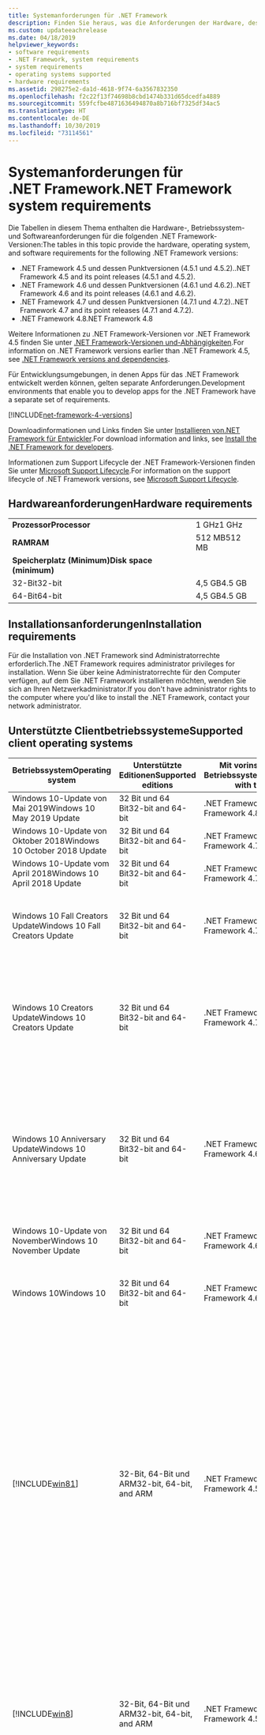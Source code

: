 ```yaml
---
title: Systemanforderungen für .NET Framework
description: Finden Sie heraus, was die Anforderungen der Hardware, des Betriebssystems und der Software sind, um .NET Framework 4.5 und höhere Versionen zu installieren.
ms.custom: updateeachrelease
ms.date: 04/18/2019
helpviewer_keywords:
- software requirements
- .NET Framework, system requirements
- system requirements
- operating systems supported
- hardware requirements
ms.assetid: 298275e2-da1d-4618-9f74-6a3567832350
ms.openlocfilehash: f2c22f13f74698b8cbd1474b331d65dcedfa4889
ms.sourcegitcommit: 559fcfbe4871636494870a8b716bf7325df34ac5
ms.translationtype: HT
ms.contentlocale: de-DE
ms.lasthandoff: 10/30/2019
ms.locfileid: "73114561"
---
```

# <a name="net-framework-system-requirements"></a><span data-ttu-id="7d794-103">Systemanforderungen für .NET Framework</span><span class="sxs-lookup"><span data-stu-id="7d794-103">.NET Framework system requirements</span></span>

<span data-ttu-id="7d794-104">Die Tabellen in diesem Thema enthalten die Hardware-, Betriebssystem- und Softwareanforderungen für die folgenden .NET Framework-Versionen:</span><span class="sxs-lookup"><span data-stu-id="7d794-104">The tables in this topic provide the hardware, operating system, and software requirements for the following .NET Framework versions:</span></span>

- <span data-ttu-id="7d794-105">.NET Framework 4.5 und dessen Punktversionen (4.5.1 und 4.5.2).</span><span class="sxs-lookup"><span data-stu-id="7d794-105">.NET Framework 4.5 and its point releases (4.5.1 and 4.5.2).</span></span>
- <span data-ttu-id="7d794-106">.NET Framework 4.6 und dessen Punktversionen (4.6.1 und 4.6.2).</span><span class="sxs-lookup"><span data-stu-id="7d794-106">.NET Framework 4.6 and its point releases (4.6.1 and 4.6.2).</span></span>
- <span data-ttu-id="7d794-107">.NET Framework 4.7 und dessen Punktversionen (4.7.1 und 4.7.2).</span><span class="sxs-lookup"><span data-stu-id="7d794-107">.NET Framework 4.7 and its point releases (4.7.1 and 4.7.2).</span></span>
- <span data-ttu-id="7d794-108">.NET Framework 4.8</span><span class="sxs-lookup"><span data-stu-id="7d794-108">.NET Framework 4.8</span></span>

<span data-ttu-id="7d794-109">Weitere Informationen zu .NET Framework-Versionen vor .NET Framework 4.5 finden Sie unter [.NET Framework-Versionen und-Abhängigkeiten](../migration-guide/versions-and-dependencies.md).</span><span class="sxs-lookup"><span data-stu-id="7d794-109">For information on .NET Framework versions earlier than .NET Framework 4.5, see [.NET Framework versions and dependencies](../migration-guide/versions-and-dependencies.md).</span></span>

<span data-ttu-id="7d794-110">Für Entwicklungsumgebungen, in denen Apps für das .NET Framework entwickelt werden können, gelten separate Anforderungen.</span><span class="sxs-lookup"><span data-stu-id="7d794-110">Development environments that enable you to develop apps for the .NET Framework have a separate set of requirements.</span></span>

[!INCLUDE[net-framework-4-versions](../../../includes/net-framework-4x-versions.md)]

<span data-ttu-id="7d794-111">Downloadinformationen und Links finden Sie unter [Installieren von.NET Framework für Entwickler](../install/guide-for-developers.md).</span><span class="sxs-lookup"><span data-stu-id="7d794-111">For download information and links, see [Install the .NET Framework for developers](../install/guide-for-developers.md).</span></span>

<span data-ttu-id="7d794-112">Informationen zum Support Lifecycle der .NET Framework-Versionen finden Sie unter [Microsoft Support Lifecycle](https://support.microsoft.com/lifecycle/search?sort=PN&alpha=Microsoft%20.NET%20Framework&Filter=FilterNO).</span><span class="sxs-lookup"><span data-stu-id="7d794-112">For information on the support lifecycle of .NET Framework versions, see [Microsoft Support Lifecycle](https://support.microsoft.com/lifecycle/search?sort=PN&alpha=Microsoft%20.NET%20Framework&Filter=FilterNO).</span></span>

## <a name="hardware-requirements"></a><span data-ttu-id="7d794-113">Hardwareanforderungen</span><span class="sxs-lookup"><span data-stu-id="7d794-113">Hardware requirements</span></span>

|                          |        |
| ------------------------ | ------ |
| <span data-ttu-id="7d794-114">**Prozessor**</span><span class="sxs-lookup"><span data-stu-id="7d794-114">**Processor**</span></span>            | <span data-ttu-id="7d794-115">1 GHz</span><span class="sxs-lookup"><span data-stu-id="7d794-115">1 GHz</span></span>  |
| <span data-ttu-id="7d794-116">**RAM**</span><span class="sxs-lookup"><span data-stu-id="7d794-116">**RAM**</span></span>                  | <span data-ttu-id="7d794-117">512 MB</span><span class="sxs-lookup"><span data-stu-id="7d794-117">512 MB</span></span> |
| <span data-ttu-id="7d794-118">**Speicherplatz (Minimum)**</span><span class="sxs-lookup"><span data-stu-id="7d794-118">**Disk space (minimum)**</span></span> |        |
| <span data-ttu-id="7d794-119">32-Bit</span><span class="sxs-lookup"><span data-stu-id="7d794-119">32-bit</span></span>                   | <span data-ttu-id="7d794-120">4,5 GB</span><span class="sxs-lookup"><span data-stu-id="7d794-120">4.5 GB</span></span> |
| <span data-ttu-id="7d794-121">64-Bit</span><span class="sxs-lookup"><span data-stu-id="7d794-121">64-bit</span></span>                   | <span data-ttu-id="7d794-122">4,5 GB</span><span class="sxs-lookup"><span data-stu-id="7d794-122">4.5 GB</span></span> |

## <a name="installation-requirements"></a><span data-ttu-id="7d794-123">Installationsanforderungen</span><span class="sxs-lookup"><span data-stu-id="7d794-123">Installation requirements</span></span>

<span data-ttu-id="7d794-124">Für die Installation von .NET Framework sind Administratorrechte erforderlich.</span><span class="sxs-lookup"><span data-stu-id="7d794-124">The .NET Framework requires administrator privileges for installation.</span></span> <span data-ttu-id="7d794-125">Wenn Sie über keine Administratorrechte für den Computer verfügen, auf dem Sie .NET Framework installieren möchten, wenden Sie sich an Ihren Netzwerkadministrator.</span><span class="sxs-lookup"><span data-stu-id="7d794-125">If you don't have administrator rights to the computer where you'd like to install the .NET Framework, contact your network administrator.</span></span>

## <a name="supported-client-operating-systems"></a><span data-ttu-id="7d794-126">Unterstützte Clientbetriebssysteme</span><span class="sxs-lookup"><span data-stu-id="7d794-126">Supported client operating systems</span></span>

| <span data-ttu-id="7d794-127">Betriebssystem</span><span class="sxs-lookup"><span data-stu-id="7d794-127">Operating system</span></span> | <span data-ttu-id="7d794-128">Unterstützte Editionen</span><span class="sxs-lookup"><span data-stu-id="7d794-128">Supported editions</span></span> | <span data-ttu-id="7d794-129">Mit vorinstalliertem Betriebssystem</span><span class="sxs-lookup"><span data-stu-id="7d794-129">Preinstalled with the OS</span></span> | <span data-ttu-id="7d794-130">Separat installierbar</span><span class="sxs-lookup"><span data-stu-id="7d794-130">Installable separately</span></span> |
| ---------------- | ------------------ | ------------------------ | ---------------------- |
| <span data-ttu-id="7d794-131">Windows 10-Update von Mai 2019</span><span class="sxs-lookup"><span data-stu-id="7d794-131">Windows 10 May 2019 Update</span></span> | <span data-ttu-id="7d794-132">32 Bit und 64 Bit</span><span class="sxs-lookup"><span data-stu-id="7d794-132">32-bit and 64-bit</span></span> | <span data-ttu-id="7d794-133">.NET Framework 4.8</span><span class="sxs-lookup"><span data-stu-id="7d794-133">.NET Framework 4.8</span></span> | -- |
| <span data-ttu-id="7d794-134">Windows 10-Update von Oktober 2018</span><span class="sxs-lookup"><span data-stu-id="7d794-134">Windows 10 October 2018 Update</span></span> | <span data-ttu-id="7d794-135">32 Bit und 64 Bit</span><span class="sxs-lookup"><span data-stu-id="7d794-135">32-bit and 64-bit</span></span> | <span data-ttu-id="7d794-136">.NET Framework 4.7.2</span><span class="sxs-lookup"><span data-stu-id="7d794-136">.NET Framework 4.7.2</span></span> | <span data-ttu-id="7d794-137">.NET Framework 4.8</span><span class="sxs-lookup"><span data-stu-id="7d794-137">.NET Framework 4.8</span></span> |
| <span data-ttu-id="7d794-138">Windows 10-Update vom April 2018</span><span class="sxs-lookup"><span data-stu-id="7d794-138">Windows 10 April 2018 Update</span></span> | <span data-ttu-id="7d794-139">32 Bit und 64 Bit</span><span class="sxs-lookup"><span data-stu-id="7d794-139">32-bit and 64-bit</span></span> | <span data-ttu-id="7d794-140">.NET Framework 4.7.2</span><span class="sxs-lookup"><span data-stu-id="7d794-140">.NET Framework 4.7.2</span></span> |<span data-ttu-id="7d794-141">.NET Framework 4.8</span><span class="sxs-lookup"><span data-stu-id="7d794-141">.NET Framework 4.8</span></span>|
| <span data-ttu-id="7d794-142">Windows 10 Fall Creators Update</span><span class="sxs-lookup"><span data-stu-id="7d794-142">Windows 10 Fall Creators Update</span></span> | <span data-ttu-id="7d794-143">32 Bit und 64 Bit</span><span class="sxs-lookup"><span data-stu-id="7d794-143">32-bit and 64-bit</span></span> | <span data-ttu-id="7d794-144">.NET Framework 4.7.1</span><span class="sxs-lookup"><span data-stu-id="7d794-144">.NET Framework 4.7.1</span></span> | <span data-ttu-id="7d794-145">.NET Framework 4.7.2</span><span class="sxs-lookup"><span data-stu-id="7d794-145">.NET Framework 4.7.2</span></span><br/><br/><span data-ttu-id="7d794-146">.NET Framework 4.8</span><span class="sxs-lookup"><span data-stu-id="7d794-146">.NET Framework 4.8</span></span> |
| <span data-ttu-id="7d794-147">Windows 10 Creators Update</span><span class="sxs-lookup"><span data-stu-id="7d794-147">Windows 10 Creators Update</span></span> | <span data-ttu-id="7d794-148">32 Bit und 64 Bit</span><span class="sxs-lookup"><span data-stu-id="7d794-148">32-bit and 64-bit</span></span> | <span data-ttu-id="7d794-149">.NET Framework 4.7</span><span class="sxs-lookup"><span data-stu-id="7d794-149">.NET Framework 4.7</span></span> | <span data-ttu-id="7d794-150">.NET Framework 4.7.1</span><span class="sxs-lookup"><span data-stu-id="7d794-150">.NET Framework 4.7.1</span></span><br/><br/><span data-ttu-id="7d794-151">.NET Framework 4.7.2</span><span class="sxs-lookup"><span data-stu-id="7d794-151">.NET Framework 4.7.2</span></span><br/><br/><span data-ttu-id="7d794-152">.NET Framework 4.8</span><span class="sxs-lookup"><span data-stu-id="7d794-152">.NET Framework 4.8</span></span> |
| <span data-ttu-id="7d794-153">Windows 10 Anniversary Update</span><span class="sxs-lookup"><span data-stu-id="7d794-153">Windows 10 Anniversary Update</span></span> | <span data-ttu-id="7d794-154">32 Bit und 64 Bit</span><span class="sxs-lookup"><span data-stu-id="7d794-154">32-bit and 64-bit</span></span> | <span data-ttu-id="7d794-155">.NET Framework 4.6.2</span><span class="sxs-lookup"><span data-stu-id="7d794-155">.NET Framework 4.6.2</span></span> |<span data-ttu-id="7d794-156">.NET Framework 4.7</span><span class="sxs-lookup"><span data-stu-id="7d794-156">.NET Framework 4.7</span></span><br/><br/><span data-ttu-id="7d794-157">.NET Framework 4.7.1</span><span class="sxs-lookup"><span data-stu-id="7d794-157">.NET Framework 4.7.1</span></span><br/><br/><span data-ttu-id="7d794-158">.NET Framework 4.7.2</span><span class="sxs-lookup"><span data-stu-id="7d794-158">.NET Framework 4.7.2</span></span><br/><br/><span data-ttu-id="7d794-159">.NET Framework 4.8</span><span class="sxs-lookup"><span data-stu-id="7d794-159">.NET Framework 4.8</span></span>  |
| <span data-ttu-id="7d794-160">Windows 10-Update von November</span><span class="sxs-lookup"><span data-stu-id="7d794-160">Windows 10 November Update</span></span> | <span data-ttu-id="7d794-161">32 Bit und 64 Bit</span><span class="sxs-lookup"><span data-stu-id="7d794-161">32-bit and 64-bit</span></span> | <span data-ttu-id="7d794-162">.NET Framework 4.6.1</span><span class="sxs-lookup"><span data-stu-id="7d794-162">.NET Framework 4.6.1</span></span> | <span data-ttu-id="7d794-163">.NET Framework 4.6.2</span><span class="sxs-lookup"><span data-stu-id="7d794-163">.NET Framework 4.6.2</span></span> |
| <span data-ttu-id="7d794-164">Windows 10</span><span class="sxs-lookup"><span data-stu-id="7d794-164">Windows 10</span></span> | <span data-ttu-id="7d794-165">32 Bit und 64 Bit</span><span class="sxs-lookup"><span data-stu-id="7d794-165">32-bit and 64-bit</span></span> | <span data-ttu-id="7d794-166">.NET Framework 4.6</span><span class="sxs-lookup"><span data-stu-id="7d794-166">.NET Framework 4.6</span></span> | <span data-ttu-id="7d794-167">.NET Framework 4.6.1</span><span class="sxs-lookup"><span data-stu-id="7d794-167">.NET Framework 4.6.1</span></span> <br/><br/> <span data-ttu-id="7d794-168">.NET Framework 4.6.2</span><span class="sxs-lookup"><span data-stu-id="7d794-168">.NET Framework 4.6.2</span></span> |
| [!INCLUDE[win81](../../../includes/win81-md.md)] | <span data-ttu-id="7d794-169">32-Bit, 64-Bit und ARM</span><span class="sxs-lookup"><span data-stu-id="7d794-169">32-bit, 64-bit, and ARM</span></span> | <span data-ttu-id="7d794-170">.NET Framework 4.5.1</span><span class="sxs-lookup"><span data-stu-id="7d794-170">.NET Framework 4.5.1</span></span> | <span data-ttu-id="7d794-171">.NET Framework 4.5.2</span><span class="sxs-lookup"><span data-stu-id="7d794-171">.NET Framework 4.5.2</span></span><br /><br /> <span data-ttu-id="7d794-172">.NET Framework 4.6</span><span class="sxs-lookup"><span data-stu-id="7d794-172">.NET Framework 4.6</span></span><br /><br /> <span data-ttu-id="7d794-173">.NET Framework 4.6.1</span><span class="sxs-lookup"><span data-stu-id="7d794-173">.NET Framework 4.6.1</span></span><br /><br /> <span data-ttu-id="7d794-174">.NET Framework 4.6.2</span><span class="sxs-lookup"><span data-stu-id="7d794-174">.NET Framework 4.6.2</span></span><br /><br /><span data-ttu-id="7d794-175">.NET Framework 4.7</span><span class="sxs-lookup"><span data-stu-id="7d794-175">.NET Framework 4.7</span></span><br/><br/><span data-ttu-id="7d794-176">.NET Framework 4.7.1</span><span class="sxs-lookup"><span data-stu-id="7d794-176">.NET Framework 4.7.1</span></span><br/><br/><span data-ttu-id="7d794-177">.NET Framework 4.7.2</span><span class="sxs-lookup"><span data-stu-id="7d794-177">.NET Framework 4.7.2</span></span><br/><br/><span data-ttu-id="7d794-178">.NET Framework 4.8</span><span class="sxs-lookup"><span data-stu-id="7d794-178">.NET Framework 4.8</span></span> |
| [!INCLUDE[win8](../../../includes/win8-md.md)] | <span data-ttu-id="7d794-179">32-Bit, 64-Bit und ARM</span><span class="sxs-lookup"><span data-stu-id="7d794-179">32-bit, 64-bit, and ARM</span></span> | <span data-ttu-id="7d794-180">.NET Framework 4.5</span><span class="sxs-lookup"><span data-stu-id="7d794-180">.NET Framework 4.5</span></span> | <span data-ttu-id="7d794-181">.NET Framework 4.5.1</span><span class="sxs-lookup"><span data-stu-id="7d794-181">.NET Framework 4.5.1</span></span><br /><br /><span data-ttu-id="7d794-182">.NET Framework 4.5.2</span><span class="sxs-lookup"><span data-stu-id="7d794-182">.NET Framework 4.5.2</span></span><br /><br /> <span data-ttu-id="7d794-183">.NET Framework 4.6</span><span class="sxs-lookup"><span data-stu-id="7d794-183">.NET Framework 4.6</span></span><br /><br /> <span data-ttu-id="7d794-184">.NET Framework 4.6.1</span><span class="sxs-lookup"><span data-stu-id="7d794-184">.NET Framework 4.6.1</span></span> |
| <span data-ttu-id="7d794-185">Windows 7 SP1</span><span class="sxs-lookup"><span data-stu-id="7d794-185">Windows 7 SP1</span></span>|<span data-ttu-id="7d794-186">32 Bit und 64 Bit</span><span class="sxs-lookup"><span data-stu-id="7d794-186">32-bit and 64-bit</span></span> | -- | <span data-ttu-id="7d794-187">.NET Framework 4</span><span class="sxs-lookup"><span data-stu-id="7d794-187">.NET Framework 4</span></span><br /><br /> <span data-ttu-id="7d794-188">.NET Framework 4.5</span><span class="sxs-lookup"><span data-stu-id="7d794-188">.NET Framework 4.5</span></span><br /><br /> <span data-ttu-id="7d794-189">.NET Framework 4.5.1</span><span class="sxs-lookup"><span data-stu-id="7d794-189">.NET Framework 4.5.1</span></span><br /><br /> <span data-ttu-id="7d794-190">.NET Framework 4.5.2</span><span class="sxs-lookup"><span data-stu-id="7d794-190">.NET Framework 4.5.2</span></span><br /><br /> <span data-ttu-id="7d794-191">.NET Framework 4.6</span><span class="sxs-lookup"><span data-stu-id="7d794-191">.NET Framework 4.6</span></span><br /><br /> <span data-ttu-id="7d794-192">.NET Framework 4.6.1</span><span class="sxs-lookup"><span data-stu-id="7d794-192">.NET Framework 4.6.1</span></span><br /><br /> <span data-ttu-id="7d794-193">.NET Framework 4.6.2</span><span class="sxs-lookup"><span data-stu-id="7d794-193">.NET Framework 4.6.2</span></span><br /><br /><span data-ttu-id="7d794-194">.NET Framework 4.7</span><span class="sxs-lookup"><span data-stu-id="7d794-194">.NET Framework 4.7</span></span><br/><br/><span data-ttu-id="7d794-195">.NET Framework 4.7.1</span><span class="sxs-lookup"><span data-stu-id="7d794-195">.NET Framework 4.7.1</span></span><br/><br/><span data-ttu-id="7d794-196">.NET Framework 4.7.2</span><span class="sxs-lookup"><span data-stu-id="7d794-196">.NET Framework 4.7.2</span></span><br/><br/><span data-ttu-id="7d794-197">.NET Framework 4.8</span><span class="sxs-lookup"><span data-stu-id="7d794-197">.NET Framework 4.8</span></span> |
| <span data-ttu-id="7d794-198">Windows Vista SP2</span><span class="sxs-lookup"><span data-stu-id="7d794-198">Windows Vista SP2</span></span>|<span data-ttu-id="7d794-199">32 Bit und 64 Bit</span><span class="sxs-lookup"><span data-stu-id="7d794-199">32-bit and 64-bit</span></span> | -- | <span data-ttu-id="7d794-200">.NET Framework 4</span><span class="sxs-lookup"><span data-stu-id="7d794-200">.NET Framework 4</span></span><br /><br /> <span data-ttu-id="7d794-201">.NET Framework 4.5</span><span class="sxs-lookup"><span data-stu-id="7d794-201">.NET Framework 4.5</span></span><br /><br /> <span data-ttu-id="7d794-202">.NET Framework 4.5.1</span><span class="sxs-lookup"><span data-stu-id="7d794-202">.NET Framework 4.5.1</span></span><br /><br /> <span data-ttu-id="7d794-203">.NET Framework 4.5.2</span><span class="sxs-lookup"><span data-stu-id="7d794-203">.NET Framework 4.5.2</span></span><br /><br /> <span data-ttu-id="7d794-204">.NET Framework 4.6</span><span class="sxs-lookup"><span data-stu-id="7d794-204">.NET Framework 4.6</span></span> |
| <span data-ttu-id="7d794-205">Windows XP</span><span class="sxs-lookup"><span data-stu-id="7d794-205">Windows XP</span></span> |<span data-ttu-id="7d794-206">32 Bit und 64 Bit</span><span class="sxs-lookup"><span data-stu-id="7d794-206">32-bit and 64-bit</span></span> | -- | <span data-ttu-id="7d794-207">.NET Framework 4</span><span class="sxs-lookup"><span data-stu-id="7d794-207">.NET Framework 4</span></span> |

 <span data-ttu-id="7d794-208">**Hinweise:**</span><span class="sxs-lookup"><span data-stu-id="7d794-208">**Notes:**</span></span>

- <span data-ttu-id="7d794-209">Auf Windows 7-Systemen erfordert .NET Framework Windows 7 SP1.</span><span class="sxs-lookup"><span data-stu-id="7d794-209">On Windows 7 systems, the .NET Framework requires Windows 7 SP1.</span></span> <span data-ttu-id="7d794-210">Wenn Sie mit Windows 7 arbeiten und Service Pack 1 noch nicht installiert haben, müssen Sie dies nachholen, bevor Sie .NET Framework installieren.</span><span class="sxs-lookup"><span data-stu-id="7d794-210">If you're on Windows 7 and haven't yet installed Service Pack 1, you need to do so before installing the .NET Framework.</span></span>

- <span data-ttu-id="7d794-211">.NET Framework 4.5 wird in der Windows Preinstallation Environment (Windows PE) unterstützt.</span><span class="sxs-lookup"><span data-stu-id="7d794-211">.NET Framework 4.5 is supported on the Windows Preinstallation Environment (Windows PE).</span></span> <span data-ttu-id="7d794-212">Windows PE unterstützt nicht alle Funktionen.</span><span class="sxs-lookup"><span data-stu-id="7d794-212">Not all features are supported on Windows PE.</span></span>

- <span data-ttu-id="7d794-213">.NET Framework 4 unterstützt auch die IA64-Plattform.</span><span class="sxs-lookup"><span data-stu-id="7d794-213">.NET Framework 4 also supports the IA64 platform.</span></span>

- <span data-ttu-id="7d794-214">Um bestmögliche Kompatibilität und höchste Sicherheit zu gewährleisten, wird für alle Plattformen empfohlen, ein Upgrade auf das neueste Windows Service Pack durchzuführen und wichtige Updates zu installieren, die auf der [Windows Update-Website](https://go.microsoft.com/fwlink/?LinkId=168461) verfügbar sind.</span><span class="sxs-lookup"><span data-stu-id="7d794-214">For all platforms, we recommend that you upgrade to the latest Windows Service Pack and install critical updates available from the [Windows Update website](https://go.microsoft.com/fwlink/?LinkId=168461) to ensure the best compatibility and security.</span></span>

- <span data-ttu-id="7d794-215">Unter 64-Bit-Betriebssystemen unterstützt das .NET Framework sowohl WOW64 (32-Bit-Verarbeitung auf einem 64-Bit-Computer) als auch native 64-Bit-Verarbeitung.</span><span class="sxs-lookup"><span data-stu-id="7d794-215">On 64-bit operating systems, the .NET Framework supports both WOW64 (32-bit processing on a 64-bit machine) and| native 64-bit processing.</span></span>

## <a name="supported-server-operating-systems"></a><span data-ttu-id="7d794-216">Unterstützte Serverbetriebssysteme</span><span class="sxs-lookup"><span data-stu-id="7d794-216">Supported server operating systems</span></span>

| <span data-ttu-id="7d794-217">Betriebssystem</span><span class="sxs-lookup"><span data-stu-id="7d794-217">Operating system</span></span> | <span data-ttu-id="7d794-218">Unterstützte Editionen</span><span class="sxs-lookup"><span data-stu-id="7d794-218">Supported editions</span></span> | <span data-ttu-id="7d794-219">Mit vorinstalliertem Betriebssystem</span><span class="sxs-lookup"><span data-stu-id="7d794-219">Preinstalled with the OS</span></span> | <span data-ttu-id="7d794-220">Separat installierbar</span><span class="sxs-lookup"><span data-stu-id="7d794-220">Installable separately</span></span> |
| ---------------- | ------------------ | ------------------------ | ---------------------- |
| <span data-ttu-id="7d794-221">Windows Server 2019</span><span class="sxs-lookup"><span data-stu-id="7d794-221">Windows Server 2019</span></span> | <span data-ttu-id="7d794-222">64-Bit</span><span class="sxs-lookup"><span data-stu-id="7d794-222">64-bit</span></span> | <span data-ttu-id="7d794-223">.NET Framework 4.7.2</span><span class="sxs-lookup"><span data-stu-id="7d794-223">.NET Framework 4.7.2</span></span> | <span data-ttu-id="7d794-224">.NET Framework 4.8</span><span class="sxs-lookup"><span data-stu-id="7d794-224">.NET Framework 4.8</span></span> |
| <span data-ttu-id="7d794-225">Windows Server, Version 1809</span><span class="sxs-lookup"><span data-stu-id="7d794-225">Windows Server, version 1809</span></span> | <span data-ttu-id="7d794-226">64-Bit</span><span class="sxs-lookup"><span data-stu-id="7d794-226">64-bit</span></span> | <span data-ttu-id="7d794-227">.NET Framework 4.7.2</span><span class="sxs-lookup"><span data-stu-id="7d794-227">.NET Framework 4.7.2</span></span> | <span data-ttu-id="7d794-228">.NET Framework 4.8</span><span class="sxs-lookup"><span data-stu-id="7d794-228">.NET Framework 4.8</span></span> |
| <span data-ttu-id="7d794-229">Windows Server Version 1803</span><span class="sxs-lookup"><span data-stu-id="7d794-229">Windows Server, version 1803</span></span> | <span data-ttu-id="7d794-230">64-Bit</span><span class="sxs-lookup"><span data-stu-id="7d794-230">64-bit</span></span> | <span data-ttu-id="7d794-231">.NET Framework 4.7.2</span><span class="sxs-lookup"><span data-stu-id="7d794-231">.NET Framework 4.7.2</span></span> | <span data-ttu-id="7d794-232">.NET Framework 4.8</span><span class="sxs-lookup"><span data-stu-id="7d794-232">.NET Framework 4.8</span></span> |
| <span data-ttu-id="7d794-233">Windows Server, Version 1709</span><span class="sxs-lookup"><span data-stu-id="7d794-233">Windows Server, version 1709</span></span> | <span data-ttu-id="7d794-234">64-Bit</span><span class="sxs-lookup"><span data-stu-id="7d794-234">64-bit</span></span> | <span data-ttu-id="7d794-235">.NET Framework 4.7.1</span><span class="sxs-lookup"><span data-stu-id="7d794-235">.NET Framework 4.7.1</span></span> | <span data-ttu-id="7d794-236">.NET Framework 4.7.2</span><span class="sxs-lookup"><span data-stu-id="7d794-236">.NET Framework 4.7.2</span></span>|
| <span data-ttu-id="7d794-237">Windows Server 2016</span><span class="sxs-lookup"><span data-stu-id="7d794-237">Windows Server 2016</span></span> | <span data-ttu-id="7d794-238">64-Bit</span><span class="sxs-lookup"><span data-stu-id="7d794-238">64-bit</span></span> | <span data-ttu-id="7d794-239">.NET Framework 4.6.2</span><span class="sxs-lookup"><span data-stu-id="7d794-239">.NET Framework 4.6.2</span></span> | <span data-ttu-id="7d794-240">.NET Framework 4.7</span><span class="sxs-lookup"><span data-stu-id="7d794-240">.NET Framework 4.7</span></span><br/><br/> <span data-ttu-id="7d794-241">.NET Framework 4.7.1</span><span class="sxs-lookup"><span data-stu-id="7d794-241">.NET Framework 4.7.1</span></span><br/><br/><span data-ttu-id="7d794-242">.NET Framework 4.7.2</span><span class="sxs-lookup"><span data-stu-id="7d794-242">.NET Framework 4.7.2</span></span><br/><br/><span data-ttu-id="7d794-243">.NET Framework 4.8</span><span class="sxs-lookup"><span data-stu-id="7d794-243">.NET Framework 4.8</span></span> |
| <span data-ttu-id="7d794-244">Windows Server 2012 R2</span><span class="sxs-lookup"><span data-stu-id="7d794-244">Windows Server 2012 R2</span></span> | <span data-ttu-id="7d794-245">64-Bit</span><span class="sxs-lookup"><span data-stu-id="7d794-245">64-bit</span></span> | <span data-ttu-id="7d794-246">.NET Framework 4.5.1</span><span class="sxs-lookup"><span data-stu-id="7d794-246">.NET Framework 4.5.1</span></span> | <span data-ttu-id="7d794-247">.NET Framework 4.5.2</span><span class="sxs-lookup"><span data-stu-id="7d794-247">.NET Framework 4.5.2</span></span><br /><br /> <span data-ttu-id="7d794-248">.NET Framework 4.6</span><span class="sxs-lookup"><span data-stu-id="7d794-248">.NET Framework 4.6</span></span><br /><br /> <span data-ttu-id="7d794-249">.NET Framework 4.6.1</span><span class="sxs-lookup"><span data-stu-id="7d794-249">.NET Framework 4.6.1</span></span><br /><br /> <span data-ttu-id="7d794-250">.NET Framework 4.6.2</span><span class="sxs-lookup"><span data-stu-id="7d794-250">.NET Framework 4.6.2</span></span><br /><br /><span data-ttu-id="7d794-251">.NET Framework 4.7</span><span class="sxs-lookup"><span data-stu-id="7d794-251">.NET Framework 4.7</span></span><br/><br/> <span data-ttu-id="7d794-252">.NET Framework 4.7.1</span><span class="sxs-lookup"><span data-stu-id="7d794-252">.NET Framework 4.7.1</span></span><br/><br/><span data-ttu-id="7d794-253">.NET Framework 4.7.2</span><span class="sxs-lookup"><span data-stu-id="7d794-253">.NET Framework 4.7.2</span></span><br/><br/><span data-ttu-id="7d794-254">.NET Framework 4.8</span><span class="sxs-lookup"><span data-stu-id="7d794-254">.NET Framework 4.8</span></span> |
| <span data-ttu-id="7d794-255">Windows Server 2012 (64-Bit-Edition)</span><span class="sxs-lookup"><span data-stu-id="7d794-255">Windows Server 2012 (64-bit edition)</span></span> | <span data-ttu-id="7d794-256">64-Bit</span><span class="sxs-lookup"><span data-stu-id="7d794-256">64-bit</span></span>| <span data-ttu-id="7d794-257">.NET Framework 4.5</span><span class="sxs-lookup"><span data-stu-id="7d794-257">.NET Framework 4.5</span></span> | <span data-ttu-id="7d794-258">.NET Framework 4.5.1</span><span class="sxs-lookup"><span data-stu-id="7d794-258">.NET Framework 4.5.1</span></span><br /><br /> <span data-ttu-id="7d794-259">.NET Framework 4.5.2</span><span class="sxs-lookup"><span data-stu-id="7d794-259">.NET Framework 4.5.2</span></span><br /><br /> <span data-ttu-id="7d794-260">.NET Framework 4.6</span><span class="sxs-lookup"><span data-stu-id="7d794-260">.NET Framework 4.6</span></span><br /><br /> <span data-ttu-id="7d794-261">.NET Framework 4.6.1</span><span class="sxs-lookup"><span data-stu-id="7d794-261">.NET Framework 4.6.1</span></span><br /><br /> <span data-ttu-id="7d794-262">.NET Framework 4.6.2</span><span class="sxs-lookup"><span data-stu-id="7d794-262">.NET Framework 4.6.2</span></span><br /><br /><span data-ttu-id="7d794-263">.NET Framework 4.7</span><span class="sxs-lookup"><span data-stu-id="7d794-263">.NET Framework 4.7</span></span><br/><br/><span data-ttu-id="7d794-264">.NET Framework 4.7.1</span><span class="sxs-lookup"><span data-stu-id="7d794-264">.NET Framework 4.7.1</span></span><br/><br/><span data-ttu-id="7d794-265">.NET Framework 4.7.2</span><span class="sxs-lookup"><span data-stu-id="7d794-265">.NET Framework 4.7.2</span></span><br/><br/><span data-ttu-id="7d794-266">.NET Framework 4.8</span><span class="sxs-lookup"><span data-stu-id="7d794-266">.NET Framework 4.8</span></span> |
| <span data-ttu-id="7d794-267">Windows Server 2008 R2 SP1</span><span class="sxs-lookup"><span data-stu-id="7d794-267">Windows Server 2008 R2 SP1</span></span>|<span data-ttu-id="7d794-268">64-Bit</span><span class="sxs-lookup"><span data-stu-id="7d794-268">64-bit</span></span> | -- | <span data-ttu-id="7d794-269">.NET Framework 4</span><span class="sxs-lookup"><span data-stu-id="7d794-269">.NET Framework 4</span></span><br /><br /> <span data-ttu-id="7d794-270">.NET Framework 4.5</span><span class="sxs-lookup"><span data-stu-id="7d794-270">.NET Framework 4.5</span></span><br /><br /> <span data-ttu-id="7d794-271">.NET Framework 4.5.1</span><span class="sxs-lookup"><span data-stu-id="7d794-271">.NET Framework 4.5.1</span></span><br /><br /> <span data-ttu-id="7d794-272">.NET Framework 4.5.2</span><span class="sxs-lookup"><span data-stu-id="7d794-272">.NET Framework 4.5.2</span></span><br /><br /> <span data-ttu-id="7d794-273">.NET Framework 4.6</span><span class="sxs-lookup"><span data-stu-id="7d794-273">.NET Framework 4.6</span></span><br /><br /> <span data-ttu-id="7d794-274">.NET Framework 4.6.1</span><span class="sxs-lookup"><span data-stu-id="7d794-274">.NET Framework 4.6.1</span></span><br /><br /> <span data-ttu-id="7d794-275">.NET Framework 4.6.2</span><span class="sxs-lookup"><span data-stu-id="7d794-275">.NET Framework 4.6.2</span></span><br /><br /><span data-ttu-id="7d794-276">.NET Framework 4.7</span><span class="sxs-lookup"><span data-stu-id="7d794-276">.NET Framework 4.7</span></span><br/><br/><span data-ttu-id="7d794-277">.NET Framework 4.7.1</span><span class="sxs-lookup"><span data-stu-id="7d794-277">.NET Framework 4.7.1</span></span><br/><br/><span data-ttu-id="7d794-278">.NET Framework 4.7.2</span><span class="sxs-lookup"><span data-stu-id="7d794-278">.NET Framework 4.7.2</span></span><br/><br/><span data-ttu-id="7d794-279">.NET Framework 4.8</span><span class="sxs-lookup"><span data-stu-id="7d794-279">.NET Framework 4.8</span></span> |
| <span data-ttu-id="7d794-280">Windows Server 2008 SP2</span><span class="sxs-lookup"><span data-stu-id="7d794-280">Windows Server 2008 SP2</span></span>|<span data-ttu-id="7d794-281">32 Bit und 64 Bit</span><span class="sxs-lookup"><span data-stu-id="7d794-281">32-bit and 64-bit</span></span> | -- | <span data-ttu-id="7d794-282">.NET Framework 4</span><span class="sxs-lookup"><span data-stu-id="7d794-282">.NET Framework 4</span></span><br /><br /> <span data-ttu-id="7d794-283">.NET Framework 4.5</span><span class="sxs-lookup"><span data-stu-id="7d794-283">.NET Framework 4.5</span></span><br /><br /> <span data-ttu-id="7d794-284">.NET Framework 4.5.1</span><span class="sxs-lookup"><span data-stu-id="7d794-284">.NET Framework 4.5.1</span></span><br /><br /> <span data-ttu-id="7d794-285">.NET Framework 4.5.2</span><span class="sxs-lookup"><span data-stu-id="7d794-285">.NET Framework 4.5.2</span></span><br /><br /> <span data-ttu-id="7d794-286">.NET Framework 4.6</span><span class="sxs-lookup"><span data-stu-id="7d794-286">.NET Framework 4.6</span></span> |

 <span data-ttu-id="7d794-287">**Hinweise:**</span><span class="sxs-lookup"><span data-stu-id="7d794-287">**Notes:**</span></span>

- [!INCLUDE[winserver8](../../../includes/winserver8-md.md)] <span data-ttu-id="7d794-288">enthält .NET Framework 4.5, Sie müssen also keine separate Installation durchführen.</span><span class="sxs-lookup"><span data-stu-id="7d794-288">includes .NET Framework 4.5, so you don't have to install it separately.</span></span> <span data-ttu-id="7d794-289">Ebenso enthält [!INCLUDE[winblue_server_2](../../../includes/winblue-server-2-md.md)] .NET Framework 4.5.1.</span><span class="sxs-lookup"><span data-stu-id="7d794-289">Similarly, [!INCLUDE[winblue_server_2](../../../includes/winblue-server-2-md.md)] includes .NET Framework 4.5.1.</span></span>

- <span data-ttu-id="7d794-290">.NET Framework bietet unter Windows Server 2008 R2 SP1 oder höher eingeschränkte Unterstützung für die Server Core-Rolle.</span><span class="sxs-lookup"><span data-stu-id="7d794-290">The .NET Framework has limited support for the Server Core Role with Windows Server 2008 R2 SP1 or later.</span></span> <span data-ttu-id="7d794-291">Eine Liste der nicht unterstützten APIs finden Sie im Artikel zur [Server Core .NET-Funktionalität](https://docs.microsoft.com/previous-versions//dd745015(v=vs.85)).</span><span class="sxs-lookup"><span data-stu-id="7d794-291">See [Server Core .NET Functionality](https://docs.microsoft.com/previous-versions//dd745015(v=vs.85)) for a list of unsupported APIs.</span></span>

- <span data-ttu-id="7d794-292">.NET Framework wird unter Windows Server 2008 R2 für Itanium-basierte Systeme nicht unterstützt.</span><span class="sxs-lookup"><span data-stu-id="7d794-292">The .NET Framework isn't supported on Windows Server 2008 R2 for Itanium-Based Systems.</span></span>

- <span data-ttu-id="7d794-293">Unter Windows Server 2008 SP2 wird .NET Framework in der Server Core-Rolle nicht unterstützt.</span><span class="sxs-lookup"><span data-stu-id="7d794-293">On Windows Server 2008 SP2, the .NET Framework is not supported in the Server Core Role.</span></span>

- <span data-ttu-id="7d794-294">Um bestmögliche Kompatibilität und höchste Sicherheit zu gewährleisten, wird für alle Plattformen empfohlen, ein Upgrade auf das neueste Windows Service Pack durchzuführen und wichtige Updates zu installieren, die auf der [Windows Update-Website](https://go.microsoft.com/fwlink/?LinkId=168461) verfügbar sind.</span><span class="sxs-lookup"><span data-stu-id="7d794-294">For all platforms, we recommend that you upgrade to the latest Windows Service Pack and critical updates available from the [Windows Update website](https://go.microsoft.com/fwlink/?LinkId=168461) to ensure the best compatibility and security.</span></span> <span data-ttu-id="7d794-295">Die Installation des neuesten Windows Service Pack ist möglicherweise unter einigen Betriebssystemen erforderlich.</span><span class="sxs-lookup"><span data-stu-id="7d794-295">Installation of the latest Windows Service Pack may be required on some operating systems.</span></span>

- <span data-ttu-id="7d794-296">Unter 64-Bit-Betriebssystemen unterstützt das .NET Framework sowohl WOW64 (32-Bit-Verarbeitung auf einem 64-Bit-Computer) als auch systemeigene 64-Bit-Verarbeitung.</span><span class="sxs-lookup"><span data-stu-id="7d794-296">On 64-bit operating systems, the .NET Framework supports both WOW64 (32-bit processing on a 64-bit machine) and native 64-bit processing.</span></span>

## <a name="see-also"></a><span data-ttu-id="7d794-297">Siehe auch</span><span class="sxs-lookup"><span data-stu-id="7d794-297">See also</span></span>

- [<span data-ttu-id="7d794-298">Installationshandbuch</span><span class="sxs-lookup"><span data-stu-id="7d794-298">Installation Guide</span></span>](../install/index.md)
- [<span data-ttu-id="7d794-299">Erste Schritte</span><span class="sxs-lookup"><span data-stu-id="7d794-299">Getting Started</span></span>](index.md)
- [<span data-ttu-id="7d794-300">Problembehandlung bei blockierten Installationen und Deinstallationen von .NET Framework</span><span class="sxs-lookup"><span data-stu-id="7d794-300">Troubleshoot blocked .NET Framework installations and uninstallations</span></span>](../install/troubleshoot-blocked-installations-and-uninstallations.md)
